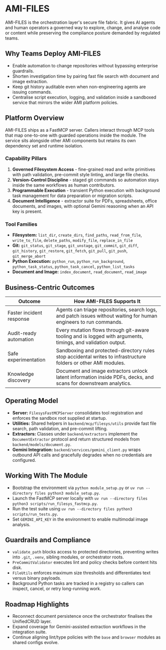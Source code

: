 # AMI-FILES

AMI-FILES is the orchestration layer's secure file fabric. It gives AI agents
and human operators a governed way to explore, change, and analyse code or
content while preserving the compliance posture demanded by regulated teams.

## Why Teams Deploy AMI-FILES
- Enable automation to change repositories without bypassing enterprise guardrails.
- Shorten investigation time by pairing fast file search with document and image
  extraction.
- Keep git history auditable even when non-engineering agents are issuing
  commands.
- Centralise script execution, logging, and validation inside a sandboxed service
  that mirrors the wider AMI platform policies.

## Platform Overview
AMI-FILES ships as a FastMCP server. Callers interact through MCP tools that map
one-to-one with guarded operations inside the module. The service sits alongside
other AMI components but retains its own dependency set and runtime isolation.

### Capability Pillars
1. **Governed Filesystem Access** - fine-grained read and write primitives with
   path validation, pre-commit style linting, and large file checks.
2. **Version-Control Discipline** - staged git commands so automation stays inside
the same workflows as human contributors.
3. **Programmable Execution** - transient Python execution with background task
   management for data preparation or migration scripts.
4. **Document Intelligence** - extractor suite for PDFs, spreadsheets, office
   documents, and images, with optional Gemini reasoning when an API key is
   present.

### Tool Families
- **Filesystem:** `list_dir`, `create_dirs`, `find_paths`, `read_from_file`,
  `write_to_file`, `delete_paths`, `modify_file`, `replace_in_file`
- **Git:** `git_status`, `git_stage`, `git_unstage`, `git_commit`, `git_diff`,
  `git_history`, `git_restore`, `git_fetch`, `git_pull`, `git_push`,
  `git_merge_abort`
- **Python Execution:** `python_run`, `python_run_background`,
  `python_task_status`, `python_task_cancel`, `python_list_tasks`
- **Document and Image:** `index_document`, `read_document`, `read_image`

## Business-Centric Outcomes
| Outcome | How AMI-FILES Supports It |
|---------|---------------------------|
| Faster incident response | Agents can triage repositories, search logs, and patch issues without waiting for human engineers to run commands. |
| Audit-ready automation | Every mutation flows through git-aware tooling and is logged with arguments, timings, and validation output. |
| Safe experimentation | Sandboxing and protected-directory rules stop accidental writes to infrastructure folders or other AMI modules. |
| Knowledge discovery | Document and image extractors unlock latent information inside PDFs, decks, and scans for downstream analytics. |

## Operating Model
- **Server:** `FilesysFastMCPServer` consolidates tool registration and enforces
  the sandbox root supplied at startup.
- **Utilities:** Shared helpers in `backend/mcp/filesys/utils` provide fast file
  search, path validation, and pre-commit lifting.
- **Extractors:** Classes under `backend/extractors` implement the
  `DocumentExtractor` protocol and return structured models from
  `backend/models/document.py`.
- **Gemini Integration:** `backend/services/gemini_client.py` wraps outbound API
  calls and gracefully degrades when no credentials are configured.

## Working With The Module
- Bootstrap the environment via `python module_setup.py` or
  `uv run --directory files python3 module_setup.py`.
- Launch the FastMCP server locally with
  `uv run --directory files python3 scripts/run_filesys_fastmcp.py`.
- Run the test suite using
  `uv run --directory files python3 scripts/run_tests.py`.
- Set `GEMINI_API_KEY` in the environment to enable multimodal image analysis.

## Guardrails and Compliance
- `validate_path` blocks access to protected directories, preventing writes into
  `.git`, `.venv`, sibling modules, or orchestrator roots.
- `PreCommitValidator` executes lint and policy checks before content hits disk.
- `FileUtils` enforces maximum size thresholds and differentiates text versus
  binary payloads.
- Background Python tasks are tracked in a registry so callers can inspect,
  cancel, or retry long-running work.

## Roadmap Highlights
- Reconnect document persistence once the orchestrator finalises the UnifiedCRUD
  layer.
- Expand coverage for Gemini-assisted extraction workflows in the integration
  suite.
- Continue aligning lint/type policies with the `base` and `browser` modules as
  shared configs evolve.
